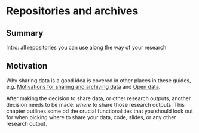 # Repositories and archives

## Summary

Intro: all repositories you can use along the way of your research 
<!-- Tools to store and share research outcomes from various stages of the cycle? 
Find & compare disciplinary repositories through Repository of Research Data Repositories https://www.re3data.org/

-->


## Motivation

Why sharing data is a good idea is covered in other places in these guides, e.g. [Motivations for sharing and archiving data](https://the-turing-way.netlify.app/reproducible-research/rdm/rdm-sharing.html?highlight=repository#motivations-for-sharing-data) and [Open data](https://the-turing-way.netlify.app/reproducible-research/open/open-data.html#open-data).

After making the decision to share data, or other research outputs, another decision needs to be made: *where* to share those research outputs. This chapter outlines some od the crucial functionalities that you should look out for when picking where to share your data, code, slides, or any other research output.

